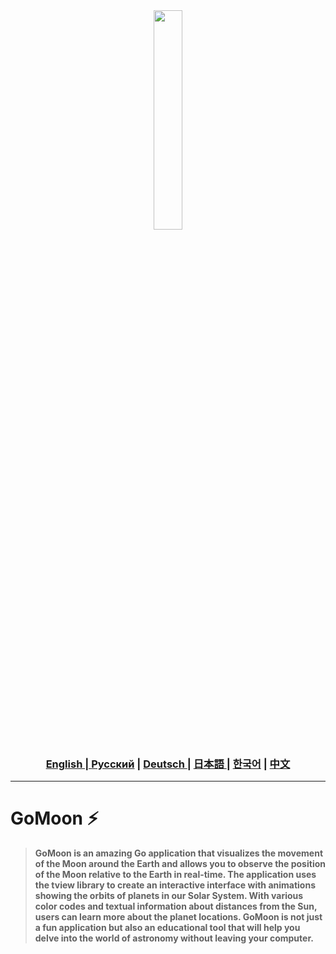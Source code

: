 <div align="center">
  <img src="assets/searching.png" width="30%"/>
</div>

<div align="center">
  <h3> <a href="https://github.com/Solrikk/GoMoon/blob/main/README.md"> English | <a href="https://github.com/Solrikk/GoMoon/blob/main/README_RU.md">Русский</a> | <a href="https://github.com/Solrikk/GoMoon/blob/main/README_GE.md"> Deutsch </a> | <a href="https://github.com/Solrikk/GoMoon/blob/main/README_JP.md"> 日本語 </a> | <a href="README_KR.md">한국어</a> | <a href="README_CN.md">中文</a> </h3>
</div>

-----------------

# GoMoon ⚡

> **GoMoon is an amazing Go application that visualizes the movement of the Moon around the Earth and allows you to observe the position of the Moon relative to the Earth in real-time. The application uses the tview library to create an interactive interface with animations showing the orbits of planets in our Solar System. With various color codes and textual information about distances from the Sun, users can learn more about the planet locations. 
GoMoon is not just a fun application but also an educational tool that will help you delve into the world of astronomy without leaving your computer.**
